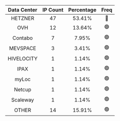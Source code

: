 | Data Center | IP Count | Percentage | Freq |
|:------------:|:--------:|:-----------:|:-----:|
| HETZNER | 47 | 53.41% | 🔴 |
| OVH | 12 | 13.64% | 🟢 |
| Contabo | 7 | 7.95% | 🟢 |
| MEVSPACE | 3 | 3.41% | 🟢 |
| HIVELOCITY | 1 | 1.14% | 🟢 |
| IPAX | 1 | 1.14% | 🟢 |
| myLoc | 1 | 1.14% | 🟢 |
| Netcup | 1 | 1.14% | 🟢 |
| Scaleway | 1 | 1.14% | 🟢 |
| OTHER | 14 | 15.91% | 🟢 |
